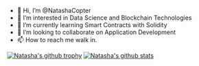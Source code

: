 - 👋 Hi, I’m @NatashaCopter
- 👀 I’m interested in Data Science and Blockchain Technologies
- 🌱 I’m currently learning Smart Contracts with Solidity
- 💞️ I’m looking to collaborate on Application Development
- 📫 How to reach me walk in.

[![Natasha's github trophy](https://github-profile-trophy.vercel.app/?username=NatashaCopter&row=1)](https://github.com/ryo-ma/github-profile-trophy)
[![Natasha's github stats](https://github-readme-stats.vercel.app/api?username=NatashaCopter&theme=monokai)](https://github.com/anuraghazra/github-readme-stats)
